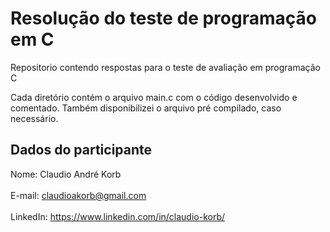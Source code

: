 # Resolução do teste de programação em C
Repositorio contendo respostas para o teste de avaliação em programação C

Cada diretório contém o arquivo main.c com o código desenvolvido e comentado.
Também disponibilizei o arquivo pré compilado, caso necessário.

## Dados do participante
Nome: Claudio André Korb <br></br>
E-mail: claudioakorb@gmail.com <br></br>
LinkedIn: https://www.linkedin.com/in/claudio-korb/
